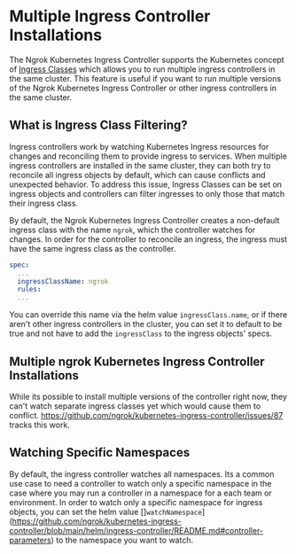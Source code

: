 # Multiple Ingress Controller Installations

The Ngrok Kubernetes Ingress Controller supports the Kubernetes concept of [Ingress Classes](https://kubernetes.io/docs/concepts/services-networking/ingress/) which allows you to run multiple ingress controllers in the same cluster. This feature is useful if you want to run multiple versions of the Ngrok Kubernetes Ingress Controller or other ingress controllers in the same cluster.

## What is Ingress Class Filtering?

Ingress controllers work by watching Kubernetes Ingress resources for changes and reconciling them to provide ingress to services. When multiple ingress controllers are installed in the same cluster, they can both try to reconcile all ingress objects by default, which can cause conflicts and unexpected behavior. To address this issue, Ingress Classes can be set on ingress objects and controllers can filter ingresses to only those that match their ingress class.

By default, the Ngrok Kubernetes Ingress Controller creates a non-default ingress class with the name `ngrok`, which the controller watches for changes. In order for the controller to reconcile an ingress, the ingress must have the same ingress class as the controller.

```yaml
spec:
  ...
  ingressClassName: ngrok
  rules:
  ...
```

You can override this name via the helm value `ingressClass.name`, or if there aren't other ingress controllers in the cluster, you can set it to default to be true and not have to add the `ingressClass` to the ingress objects' specs.

## Multiple ngrok Kubernetes Ingress Controller Installations

While its possible to install multiple versions of the controller right now, they can't watch separate ingress classes yet which would cause them to conflict. https://github.com/ngrok/kubernetes-ingress-controller/issues/87 tracks this work.

## Watching Specific Namespaces

By default, the ingress controller watches all namespaces. Its a common use case to need a controller to watch only a specific namespace in the case where you may run a controller in a namespace for a each team or environment. In order to watch only a specific namespace for ingress objects, you can set the helm value []`watchNamespace`](https://github.com/ngrok/kubernetes-ingress-controller/blob/main/helm/ingress-controller/README.md#controller-parameters) to the namespace you want to watch.

